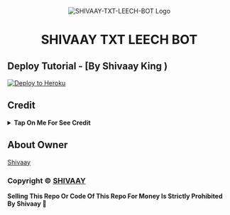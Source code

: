 <p align="center">
  <img src="https://files.catbox.moe/5csii6.jpg" alt="SHIVAAY-TXT-LEECH-BOT Logo">
</p>
<h1 align="center">
  SHIVAAY TXT LEECH BOT
</h1>

## Deploy Tutorial - [By Shivaay King )
[![Deploy to Heroku](https://www.herokucdn.com/deploy/button.svg)](https://heroku.com/deploy?template=https://github.com/Shivaay20005/Shivaay-Txt-Leech-Bot-main)


## Credit

<b><details><summary>Tap On Me For See Credit</summary>

💝 Credit Goes To [SHIVAAY](https://telegram.me/Shivaay20005) So Don't Forgot To Give Credit

💖 And Thank You So Much To All Who Help In This Journey 💕

Copyright ©️ [Shivaay](https://telegram.me/Shivaay20005)

</b>
</details>

## About Owner 
 [Shivaay](https://telegram.me/Shivaay20005)

</details>


### Copyright ©️ [SHIVAAY]()

<b>Selling This Repo Or Code Of This Repo For Money Is Strictly Prohibited By Shivaay 🚫</b>

